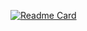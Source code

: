 [![Readme Card](https://github-readme-stats.vercel.app/api/pin/?username=Samuel-08&repo=BelajarGIT)](https://github.com/Samuel-08/BelajarGIT)
